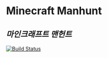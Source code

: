 # Minecraft Manhunt
## _마인크래프트 맨헌트_

[![Build Status](https://travis-ci.org/joemccann/dillinger.svg?branch=master)](https://travis-ci.org/joemccann/dillinger)
